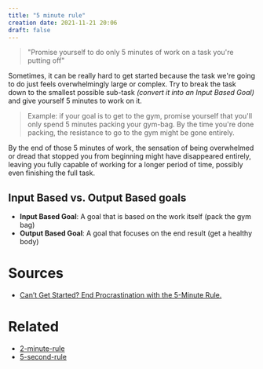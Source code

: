 ```yaml
---
title: "5 minute rule"
creation date: 2021-11-21 20:06
draft: false
---
```

> "Promise yourself to do only 5 minutes of work on a task you're putting off"

Sometimes, it can be really hard to get started because the task we're going to do just feels overwhelmingly large or complex.
Try to break the task down to the smallest possible sub-task *(convert it into an Input Based Goal)* and give yourself 5 minutes to work on it.

>Example: if your goal is to get to the gym, promise yourself that you'll only spend 5 minutes packing your gym-bag. By the time you're done packing, the resistance to go to the gym might be gone entirely.

By the end of those 5 minutes of work, the sensation of being overwhelmed or dread that stopped you from beginning might have disappeared entirely, leaving you fully capable of working for a longer period of time, possibly even finishing the full task.

## Input Based vs. Output Based goals

- **Input Based Goal**: A goal that is based on the work itself (pack the gym bag)
- **Output Based Goal**: A goal that focuses on the end result (get a healthy body)

# Sources
- [Can’t Get Started? End Procrastination with the 5-Minute Rule.](https://cogbtherapy.com/cbt-blog/end-procrastination-5-minute-rule)
# Related
- [2-minute-rule](notes/2-minute-rule.md)
- [5-second-rule](notes/5-second-rule.md)